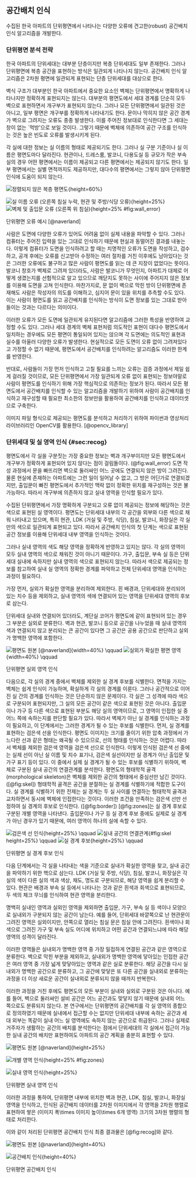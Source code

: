 ## 공간배치 인식

수집된 한국 아파트의 단위평면에서 나타나는 다양한 오류에 견고한(robust) 공간배치 인식 알고리즘을 개발한다.

### 단위평면 분석 전략

한국 아파트의 단위세대는 대부분 단층이지만 복층 단위세대도 일부 존재한다.
그러나 단위평면에 복층 공간을 표현하는 방식은 일관되게 나타나지 않는다.
공간배치 인식 알고리즘은 2차원 평면에 일관되게 표현되는 단층 단위세대를 대상으로 한다.

벽식 구조가 대부분인 한국 아파트에서 중요한 요소인 벽체는
단위평면에서 명확하게 나타나지만 정확하게 표현되지는 않는다.
대부분의 평면도에서 세대 경계를 단순히 모두 벽으로 표현하면서
개구부가 표현되지 않는다.
그러나 모든 단위평면에서 일관된 것은 아니고, 일부 평면은 개구부를 정확하게 나타내기도 한다.
문이나 막히지 않은 공간 경계가 벽으로 그려지는 오류도 종종 발생한다.
이를 주어진 정보대로 인식한다면 그 세대는 창이 없는 \`먹방'으로 보일 것이다.
그렇기 때문에 벽체에 의존하여 공간 구조를 인식하는 것은
높은 빈도로 오류를 발생시키게 된다.

각 실에 대한 정보는 실 이름의 형태로 제공되기도 한다.
그러나 실 구분 기준이나 실 이름은 평면도마다 달라진다.
현관이나, 드레스룸, 발코니, 다용도실 등 규모가 작은 부속실의 경우
어떤 평면에서는 이름이 제공되고 다른 평면에서는 제공되지 않기도 한다.
일부 평면에서는 실별 면적까지도 제공하지만, 대다수의 평면에서는 그렇지 않아
단위평면 인식에 도움이 되지 않는다.

<div id="fig:">

![정렬되지 않은 복층 평면도](fp_multifloor.jpg){height=60%}

![실 이름 오류 (오른쪽 침실 누락, 현관 및 주방/식당 오류)](fp_label_error.jpg){height=25%}
![벽체 및 출입문 오류 (오른쪽 위 침실)](fp_wall_error.jpg){height=25% #fig:wall_error}

단위평면 오류 예시 [@naverland]
</div>

사람은 도면에 다양한 오류가 있어도 어려움 없이 실제 내용을 파악할 수 있다.
그러나 컴퓨터는 주어진 입력을 있는 그대로 인식하기 때문에 현실과 동떨어진 결과를 내놓는다.
이렇게 컴퓨터가 도면을 인식하려고 할 때는 치명적인 오류가
도면을 작성하고, 검수하고, 공개 후에는 오류를 신고받아 수정하는
여러 절차를 거친 이후에도 남아있다는 것은
그러한 오류에도 불구하고 많은 사람이 평면도를 읽는 데 큰 지장이 없었다는 뜻이다.
발코니 창호가 벽체로 그려져 있더라도,
사람은 발코니가 무엇인지, 아파트가 대체로 어떻게 생겼는지를 선험적으로 알고 있으므로
깨닫지도 못하는 사이에 주어지지 않은 정보를 이용해 도면을 고쳐 인식한다.
마찬가지로, 문 없이 벽으로 막힌 방이 단위평면에 존재해도
사람은 작성자의 의도를 이해하고, 심지어 문이 있을 위치를 추측할 수도 있다.
이는 사람이 평면도를 읽고 공간배치를 인식하는 방식이
도면 정보를 있는 그대로 받아들이는 것과는 다르다는 의미이다.

이러한 오류가 모든 도면에 일관되게 유지된다면
알고리즘에 그러한 특성을 반영하여 교정할 수도 있다.
그러나 세대 경계의 벽체 표현처럼 의도적인 표현이 대다수 평면도에서 일치하는 경우에도
모든 평면이 통일되어 있지는 않으며
각 도면에는 의도적인 표현과 실수를 아울러 다양한 오류가 발생한다.
현실적으로 모든 도면이 오류 없이 그려져있다고 가정할 수 없기 때문에,
평면도에서 공간배치를 인식하려는 알고리즘도 이러한 한계를 반영한다.

반대로, 사람들이 가장 먼저 인식하고 고칠 필요를 느끼는 오류는
검증 과정에서 제일 쉽게 걸러질 것이므로,
모든 단위평면에서 가장 일관되게 오류 없이 표현되는 정보야말로
사람이 평면도를 인식하기 위해 가장 핵심적으로 의존하는 정보가 된다.
따라서 모든 평면도에서 공간배치를 인식할 수 있는 알고리즘을 개발하기 위하여
사람이 공간배치를 인식하고 재구성할 때 필요한 최소한의 정보만을 활용하여
공간배치를 인식하고 데이터셋으로 구축한다.

이미지 파일 형식으로 제공되는 평면도를 분석하고 처리하기 위하여
파이썬과 영상처리 라이브러리인 OpenCV를 활용한다. [@opencv_library]

### 단위세대 및 실 영역 인식 {#sec:recog}

평면도에서 각 실을 구분짓는 가장 중요한 정보는 벽과 개구부이지만
모든 평면도에서 개구부가 정확하게 표현되어 있지 않다는 점이 걸림돌이다. (@fig:wall_error)
도면 작성 과정에서 문을 빠뜨리면 벽으로 둘러싸인 어느 곳에도 연결되지 않은 방이 그려진다.
물론 현실에 존재하는 아파트에는 그런 일이 일어날 수 없고, 그 방은 어딘가로 연결되겠지만,
출입문이 빠진 평면도에서 추가적인 맥락 없이 정확한 위치를 재구성하는 것은 불가능하다.
따라서 개구부에 의존하지 않고 실내 영역을 인식할 필요가 있다.

수집된 단위평면에서
가장 명확하게 구분되고 오류 없이 제공되는 정보에 해당하는 것은
색으로 표현된 실 영역이다.
평면도는 단위세대 내부의 각 공간을 외부와 다른 색으로 채워 나타내고 있으며,
특히 현관, LDK (거실 및 주방, 식당), 침실, 발코니, 화장실은
각 실만의 색으로 일관되게 표현되고 있다.
따라서 공간배치 인식의 첫 단계는
색으로 표현된 공간 정보를 이용해 단위세대 내부 영역을 인식하는 것이다.

그러나 실내 영역의 색도 해당 영역을 정확하게 반영하고 있지는 않다.
각 실의 영역이 모두 실내 영역의 색으로 채워진 것이 아니기 때문이다.
가구, 출입문, 부속 실 등은 단위세대 실내에 속하지만 실내 영역의 색으로 표현되지 않는다.
따라서 색으로 제공되는 정보를 참고하여
실내 실 영역의 정확한 경계를 파악하고 전체 단위세대 영역을 인식하는 과정이 필요하다.

가장 먼저, 실외가 확실한 영역을 분리하여 제외한다.
흰 배경과, 단위세대와 분리되어 있는 치수 등을 제외하고,
실내 영역의 색에 연결되어 있는 영역을 단위세대 영역의 후보로 삼는다.

단위세대 실내와 연결되어 있더라도,
계단실 코어가 평면도에 같이 표현되어 있는 경우 그 부분은 실외로 분류한다.
벽과 현관, 발코니 등으로 공간을 나누었을 때
실내 영역의 색과 연결되지 않고 분리되는 큰 공간이 있다면
그 공간은 공용 공간으로 판단하고 실외가 명백한 영역에 포함한다.

<div id="fig:">

![평면도 원본 [@naverland]](fp_1.png){width=40%} \qquad
![실외가 확실한 평면 영역](fp_2.png){width=40%} \qquad

단위평면 실외 영역 인식
</div>

다음으로,
각 실의 경계 중에서 벽체를 제외한 실 경계 후보를 식별한다.
면적을 가지는 벽체는 쉽게 인식이 가능하며, 확실하게 각 실의 경계를 이룬다.
그러나 공간적으로 이어진 실 간의 경계를 인식하는 것은 단순하지 않은 문제이다.
각 실은 그 성격에 따라 색으로 구분되어 표현되지만, 그 실의 모든 공간이 같은 색으로 표현된 것은 아니다.
출입문이나 가구 등 다른 색으로 표현된 부분도 해당 실의 영역이므로, 그 영역이 인접한 실 중 어느 쪽에 속하는지를 판단할 필요가 있다.
따라서 벽체가 아닌 실 경계를 인식하는 과정이 필요하고,
이 단계에서는 그러한 경계가 될 수 있는 후보를 식별한다.
먼저,
실 경계를 표현하는 검은색 선을 인식한다.
평면도 이미지는 크기를 줄이기 위한 압축 과정에서 가느다란 선과 같은 형태는 왜곡될 수 있으므로,
선의 형태를 인식하는 것은 어렵다.
따라서 벽체를 제외한 검은색 영역을 검은색 선으로 인식한다.
이렇게 인식된 검은색 선 중에는
실제 선이 아닌 실 이름 및 치수 표기나,
검은색 실선이지만 실 경계가 아닌
출입문 및 가구 표기 등이 있다.
이 중에서 실제 실 경계가 될 수 있는 후보를 식별하기 위하여,
벽체로 구분된 실내 공간의 연결관계를 분석한다.
평면도의 형태학적 골격 (morphological skeleton)은
벽체를 제외한 공간의 형태에서 중심선만 남긴 것이다.
([@fig:skel])
형태학적 골격은 공간을 분절하는 실 경계를 식별하기에 적합한 도구이다.
실 경계를 식별하기 위한 전제는
실 경계는 두 실 사이를 연결하는 형태학적 골격과 교차하면서
동시에 벽체에 인접한다는 것이다.
이러한 조건을 만족하는 검은색 선만 선정하여
실 경계의 후보로 인식한다.
([@fig:border])
[@fig:zones]는 실 경계 후보로 구분된 개별 영역을 나타낸다.
출입문이나 가구 등
실 경계 후보 중에도 실제로 실 경계가 아닌 경우가 있기 때문에,
여러 영역이 하나의 실에 속할 수 있다.

<div id="fig:border">

![검은색 선 인식](fp_4.png){height=25%} \qquad
![실내 공간의 연결관계](fp_3.png){#fig:skel height=25%} \qquad
![실 경계 후보](fp_6.png){height=25%} \qquad

단위평면 실 경계 후보 인식
</div>

다음 단계에서는
각 실을 나타내는 색을 기준으로 실내가 확실한 영역을 찾고,
실내 공간을 파악하기 위한 핵으로 삼는다.
LDK (거실 및 주방, 식당), 침실, 발코니, 화장실은
각 실의 색이 다른 실의 색과 색상, 채도, 명도로 구분되므로,
해당 영역을 쉽게 분리할 수 있다.
현관은 배경과 부속 실 등에서 나타나는 것과 같은 흰색과 회색으로 표현되므로,
두 색의 체크 무늬를 인식하여 현관 영역을 분리한다.

명백히 실내인 영역과 실외인 영역을 제외하면
출입문, 가구, 부속 실 등 색이나 모양으로 실내외가 구분되지 않는 공간이 남는다.
예를 들어, 단위세대 바깥쪽으로 난 현관문이 그려진 영역은 실외이지만,
안쪽으로 열리는 침실 문은 침실 안에 그려진다.
흰색이나 회색으로 그려진 가구 및 부속 실도
어디에 위치하고 어떤 공간과 연결되느냐에 따라 해당 영역의 성격이 달라진다.

이러한 영역들은 실내외가 명백한 영역 중 가장 밀접하게 연결된 공간과 같은 영역으로 분류한다.
벽으로 막힌 부분을 제외하고,
실내외가 명백한 영역에 닿아있는 인접한 공간은
여러 영역 중 가장 넓게 맞닿아있는 영역과 같은 실로 분류한다.
해당 공간을 다시 실내외가 명백한 공간으로 분류하고,
그 공간에 맞닿은 또 다른 공간을 실내외로 분류하는 과정을
더 이상 새로운 공간이 실내외로 분류되지 않을 때까지 반복한다.

이러한 과정을 거친 후에도 평면도의 모든 부분이 실내와 실외로 구분된 것은 아니다.
예를 들어,
벽으로 둘러싸인 설비 공간은 어느 공간과도 맞닿지 않기 때문에
실내외 어느 쪽으로도 분류되지 않는다.
본 연구에서는 단위평면의 공간배치를 각 실 영역의 종합으로 정의하였기 때문에
실내에서 접근할 수는 없지만 단위세대 내부에 속하는 공간과
세대 외부는 똑같이 실내 어느 실 영역에도 속하지 않는 공간으로 취급된다.
그러나 실제로 거주자가 생활하는 공간의 배치를 분석한다는 점에서
단위세대의 각 실에서 접근이 가능한 실내 공간의 배치만 표현하여도
아파트의 공간 계획을 충분히 표현할 수 있다.

<div id="fig:">

![평면도 원본 [@naverland]](floorplan.jpg){height=25%}

![개별 영역 인식](fp_zones.png){height=25% #fig:zones}

![실내 영역 인식](fp_indoor.png){height=25%}

단위평면 실내 영역 인식
</div>

이러한 과정을 통하여,
단위평면 내부에 위치한
벽과 현관, LDK, 침실, 발코니, 화장실 영역을 인식하고,
인식된 공간배치 데이터를
2차원 이미지에서 각 영역을 2차원 행렬로 표현하여 쌓은
(이미지 폭\times 이미지 높이\times 6개 영역) 크기의 3차원 행렬의 형태로 처리한다.

이와 같이 처리된 단위평면 공간배치 인식 최종 결과물은 [@fig:recog]와 같다.

<div id="fig:recog">

![평면도 원본 [@naverland]](fp_before.png){height=40%}

![공간배치 인식](fp_after.png){height=40%}

단위평면 공간배치 인식
</div>
